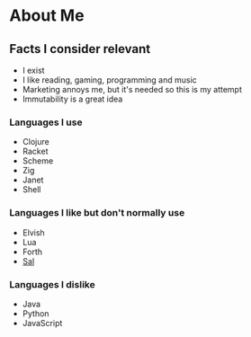 # About Me

## Facts I consider relevant
- I exist
- I like reading, gaming, programming and music
- Marketing annoys me, but it's needed so this is my attempt
- Immutability is a great idea

### Languages I use
- Clojure
- Racket
- Scheme
- Zig
- Janet
- Shell

### Languages I like but don't normally use
- Elvish
- Lua
- Forth
- [Sal](https://github.com/Dr-Nekoma/salem)

### Languages I dislike
- Java
- Python
- JavaScript
